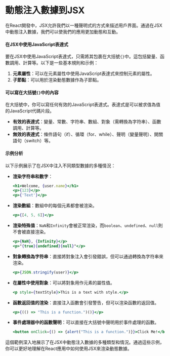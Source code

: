 # 動態注入數據到JSX

在React開發中，JSX允許我們以一種聲明式的方式來描述用戶界面。通過在JSX中動態注入數據，我們可以使我們的應用更加動態和互動。

#### 在JSX中使用JavaScript表達式

要在JSX中使用JavaScript表達式，只需將其包裹在大括號`{}`中。這包括變量、函數調用、計算等。以下是一些基本規則和示例：

1. **元素屬性**：可以在元素屬性中使用JavaScript表達式來控制元素的屬性。
2. **子節點**：可以用於渲染動態數據作為子節點。

#### 可以寫在大括號`{}`中的內容

在大括號中，你可以寫任何有效的JavaScript表達式。表達式是可以被求值為值的JavaScript代碼片段。

- **有效的表達式**：變量、常數、字符串、數組、對象（需轉換為字符串）、函數調用、計算等。
- **無效的表達式**：條件語句（if）、循環（for、while）、聲明（變量聲明）、開關語句（switch）等。

#### 示例分析

以下示例展示了在JSX中注入不同類型數據的多種情況：

- **渲染字符串和數字**：
  ```jsx
  <h1>Welcome, {user.name}</h1>
  <p>{123}</p>
  <p>{'Text'}</p>
  ```

- **渲染數組**：數組中的每個元素都會被渲染。
  ```jsx
  <p>{[4, 5, 6]}</p>
  ```

- **渲染特殊值**：`NaN`和`Infinity`會被正常渲染，而`boolean`、`undefined`、`null`則不會被直接渲染。
  ```jsx
  <p>{NaN}, {Infinity}</p>
  <p>"{true}{undefined}{null}"</p>
  ```

- **對象轉換為字符串**：直接將對象注入會引發錯誤，但可以通過轉換為字符串來渲染。
  ```jsx
  <p>{JSON.stringify(user)}</p>
  ```

- **在屬性中使用對象**：可以將對象用作元素的屬性值。
  ```jsx
  <p style={textStyle}>This is a text with style.</p>
  ```

- **函數返回值的渲染**：直接注入函數會引發警告，但可以渲染函數的返回值。
  ```jsx
  <p>{(() => "This is a function.")()}</p>
  ```

- **事件處理器中的函數聲明**：可以直接在大括號中聲明用於事件處理的函數。
  ```jsx
  <button onClick={() => {alert("This is a function.")}}>Click Me!</button>
  ```

這個範例深入地展示了在JSX中動態注入數據的多種類型和情況。通過這些示例，你可以更好地理解在React應用中如何使用JSX來渲染動態數據。